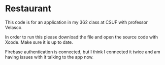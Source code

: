 # Restaurant

This code is for an application in my 362 class at CSUF with professor Velasco.

In order to run this please download the file and open the source code with Xcode. Make sure it is up to date. 

Firebase authentication is connected, but I think I connected it twice and am having issues with it talking to the app now. 
